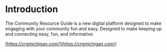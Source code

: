 # Introduction

The Community Resource Guide is a new digital platform designed to make engaging with your community fun and easy. Designed to make keeping up and connecting easy, fun, and informative.

[https://crgmichigan.com/](https://crgmichigan.com/)